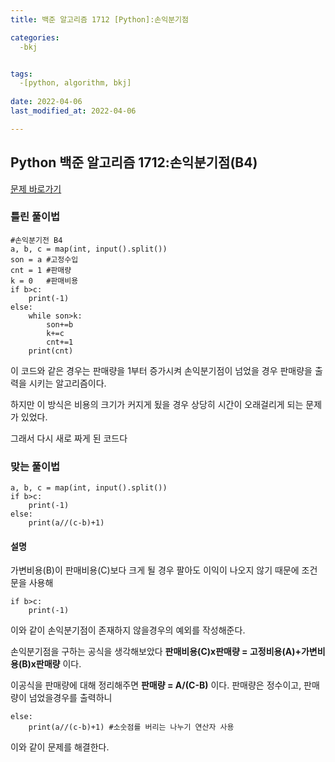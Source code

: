 ```yaml
---
title: 백준 알고리즘 1712 [Python]:손익분기점

categories: 
  -bkj


tags: 
  -[python, algorithm, bkj]
  
date: 2022-04-06
last_modified_at: 2022-04-06

---
```


## Python 백준 알고리즘 1712:손익분기점(B4)

[문제 바로가기](https://www.acmicpc.net/problem/1712)

### 틀린 풀이법
```
#손익분기전 B4
a, b, c = map(int, input().split())
son = a #고정수입
cnt = 1 #판매량
k = 0   #판매비용
if b>c: 
    print(-1)
else:
    while son>k:
        son+=b
        k+=c
        cnt+=1
    print(cnt)
```

이 코드와 같은 경우는
판매량을 1부터 증가시켜 손익분기점이 넘었을 경우
판매량을 출력을 시키는 알고리즘이다.

하지만 이 방식은 비용의 크기가 커지게 됬을 경우
상당히 시간이 오래걸리게 되는 문제가 있었다.

그래서 다시 새로 짜게 된 코드다

### 맞는 풀이법

```
a, b, c = map(int, input().split())
if b>c:
    print(-1)
else:
    print(a//(c-b)+1)
```

#### __설명__

가변비용(B)이 판매비용(C)보다 크게 될 경우
팔아도 이익이 나오지 않기 때문에 
조건문을 사용해
```
if b>c:
    print(-1)
```
이와 같이 손익분기점이 존재하지 않을경우의 예외를 작성해준다.

손익분기점을 구하는 공식을 생각해보았다
__판매비용(C)x판매량 = 고정비용(A)+가변비용(B)x판매량__ 이다.

이공식을 판매량에 대해 정리해주면
__판매량 = A/(C-B)__ 이다.
판매량은 정수이고, 판매량이 넘었을경우를 출력하니
```
else:
    print(a//(c-b)+1) #소숫점를 버리는 나누기 연산자 사용
```
이와 같이 문제를 해결한다.
